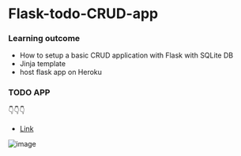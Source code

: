 # Flask-todo-CRUD-app
### Learning outcome
- How to setup a basic CRUD application with Flask with SQLite DB
- Jinja template 
- host flask app on Heroku

### TODO APP 
👇👇👇
- [Link](https://flaskcrudappauria.herokuapp.com/) 

![image](https://user-images.githubusercontent.com/50408063/188907553-6802e811-5533-4e63-91a7-e0f370efb254.png)
